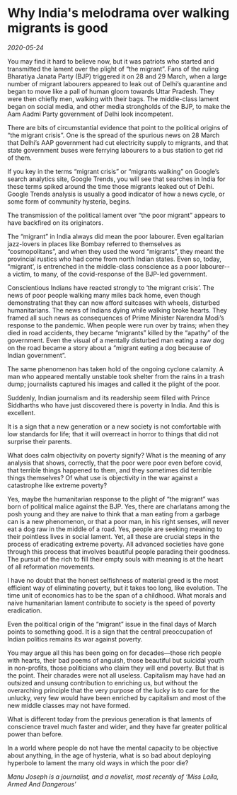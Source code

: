 # Why India's melodrama over walking migrants is good

*2020-05-24*

You may find it hard to believe now, but it was patriots who started and
transmitted the lament over the plight of “the migrant”. Fans of the
ruling Bharatiya Janata Party (BJP) triggered it on 28 and 29 March,
when a large number of migrant labourers appeared to leak out of Delhi’s
quarantine and began to move like a pall of human gloom towards Uttar
Pradesh. They were then chiefly men, walking with their bags. The
middle-class lament began on social media, and other media strongholds
of the BJP, to make the Aam Aadmi Party government of Delhi look
incompetent.

There are bits of circumstantial evidence that point to the political
origins of “the migrant crisis”. One is the spread of the spurious news
on 28 March that Delhi’s AAP government had cut electricity supply to
migrants, and that state government buses were ferrying labourers to a
bus station to get rid of them.

If you key in the terms “migrant crisis” or “migrants walking” on
Google’s search analytics site, Google Trends, you will see that
searches in India for these terms spiked around the time those migrants
leaked out of Delhi. Google Trends analysis is usually a good indicator
of how a news cycle, or some form of community hysteria, begins.

The transmission of the political lament over “the poor migrant” appears
to have backfired on its originators.

The “migrant” in India always did mean the poor labourer. Even
egalitarian jazz-lovers in places like Bombay referred to themselves as
“cosmopolitans”, and when they used the word “migrants”, they meant the
provincial rustics who had come from north Indian states. Even so,
today, “migrant’, is entrenched in the middle-class conscience as a poor
labourer--a victim, to many, of the covid-response of the BJP-led
government.

Conscientious Indians have reacted strongly to ‘the migrant crisis’. The
news of poor people walking many miles back home, even though
demonstrating that they can now afford suitcases with wheels, disturbed
humanitarians. The news of Indians dying while walking broke hearts.
They framed all such news as consequences of Prime Minister Narendra
Modi’s response to the pandemic. When people were run over by trains;
when they died in road accidents, they became “migrants” killed by the
“apathy” of the government. Even the visual of a mentally disturbed man
eating a raw dog on the road became a story about a “migrant eating a
dog because of Indian government”.

The same phenomenon has taken hold of the ongoing cyclone calamity. A
man who appeared mentally unstable took shelter from the rains in a
trash dump; journalists captured his images and called it the plight of
the poor.

Suddenly, Indian journalism and its readership seem filled with Prince
Siddharths who have just discovered there is poverty in India. And this
is excellent.

It is a sign that a new generation or a new society is not comfortable
with low standards for life; that it will overreact in horror to things
that did not surprise their parents.

What does calm objectivity on poverty signify? What is the meaning of
any analysis that shows, correctly, that the poor were poor even before
covid, that terrible things happened to them, and they sometimes did
terrible things themselves? Of what use is objectivity in the war
against a catastrophe like extreme poverty?

Yes, maybe the humanitarian response to the plight of “the migrant” was
born of political malice against the BJP. Yes, there are charlatans
among the posh young and they are naive to think that a man eating from
a garbage can is a new phenomenon, or that a poor man, in his right
senses, will never eat a dog raw in the middle of a road. Yes, people
are seeking meaning to their pointless lives in social lament. Yet, all
these are crucial steps in the process of eradicating extreme poverty.
All advanced societies have gone through this process that involves
beautiful people parading their goodness. The pursuit of the rich to
fill their empty souls with meaning is at the heart of all reformation
movements.

I have no doubt that the honest selfishness of material greed is the
most efficient way of eliminating poverty, but it takes too long, like
evolution. The time unit of economics has to be the span of a childhood.
What morals and naive humanitarian lament contribute to society is the
speed of poverty eradication.

Even the political origin of the “migrant” issue in the final days of
March points to something good. It is a sign that the central
preoccupation of Indian politics remains its war against poverty.

You may argue all this has been going on for decades—those rich people
with hearts, their bad poems of anguish, those beautiful but suicidal
youth in non-profits, those politicians who claim they will end poverty.
But that is the point. Their charades were not all useless. Capitalism
may have had an outsized and unsung contribution to enriching us, but
without the overarching principle that the very purpose of the lucky is
to care for the unlucky, very few would have been enriched by capitalism
and most of the new middle classes may not have formed.

What is different today from the previous generation is that laments of
conscience travel much faster and wider, and they have far greater
political power than before.

In a world where people do not have the mental capacity to be objective
about anything, in the age of hysteria, what is so bad about deploying
hyperbole to lament the many old ways in which the poor die?

*Manu Joseph is a journalist, and a novelist, most recently of ‘Miss
Laila, Armed And Dangerous’*
